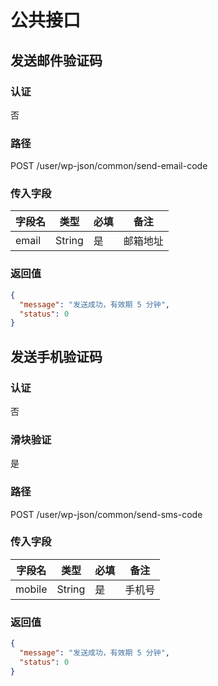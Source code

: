 # 公共接口

## 发送邮件验证码

### 认证

否

### 路径

POST /user/wp-json/common/send-email-code

### 传入字段

| 字段名            | 类型     | 必填  | 备注         |
|----------------|--------|-----|------------|
| email          | String | 是   | 邮箱地址       |

### 返回值

```json
{
  "message": "发送成功，有效期 5 分钟",
  "status": 0
}
```

## 发送手机验证码

### 认证

否

### 滑块验证

是

### 路径

POST /user/wp-json/common/send-sms-code

### 传入字段

| 字段名    | 类型     | 必填  | 备注  |
|--------|--------|-----|-----|
| mobile | String | 是   | 手机号 |

### 返回值

```json
{
  "message": "发送成功，有效期 5 分钟",
  "status": 0
}
```


